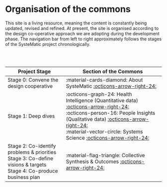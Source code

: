# Organisation of the commons

This site is a living resource, meaning the content is constantly being updated, revised and refined. At present, the site is organised according to the design co-operative approach we are adopting during the development phase. The navigation bar from left to right approximately follows the stages of the SysteMatic project chronologically.

<br>
<br>

| Project Stage                                                       | Section of the Commons                                                                                                       |
| ------------------------------------------------------------------- | ---------------------------------------------------------------------------------------------------------------------------- |
| Stage 0: Convene the design cooperative                             | :material-cards-diamond: About SysteMatic [:octicons-arrow-right-24:](about.md)                                              |
| Stage 1: Deep dives                                                 | :octicons-graph-24: Health Intelligence (Quantitative data) [:octicons-arrow-right-24:](health-intelligence/health-intelligence-overview.md)<br>:octicons-person-16: People Insights (Qualitative data) [:octicons-arrow-right-24:](people-insight/people-insight-overview.md)<br>:material-vector-circle: Systems Science [:octicons-arrow-right-24:](systems-science/systems-science-overview.md) |
| Stage 2: Co-identify problems & priorities <br> Stage 3: Co-define visions & targets <br> Stage 4: Co-produce business plan    | :material-flag-triangle: Collective Synthesis & Outcomes [:octicons-arrow-right-24:](collective-outcomes/collective-outcomes-overview.md)    |
